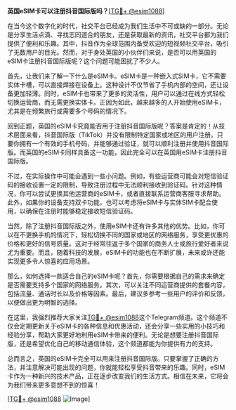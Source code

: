 **英国eSIM卡可以注册抖音国际版吗？**[[TG💪+ @esim1088](https://t.me/s/esim1088)]

在当今这个数字化的时代，社交平台已经成为我们生活中不可或缺的一部分。无论是分享生活点滴、寻找志同道合的朋友，还是获取最新的资讯，社交平台都为我们提供了便利和乐趣。其中，抖音作为全球范围内备受欢迎的短视频社交平台，吸引了无数用户的目光。然而，对于身处英国的小伙伴们来说，是否可以用英国的eSIM卡注册抖音国际版呢？这个问题可能困扰了不少人。

首先，让我们来了解一下什么是eSIM卡。eSIM卡是一种嵌入式SIM卡，它不需要实体卡槽，可以直接焊接在设备上。这种设计不仅节省了手机内部的空间，还让设备更加轻薄。同时，eSIM卡也带来了更多的灵活性，用户可以通过在线方式轻松切换运营商，而无需更换实体卡。正因为如此，越来越多的人开始使用eSIM卡，尤其是在频繁旅行或需要多个号码的情况下。

回到正题，英国的eSIM卡究竟能否用于注册抖音国际版呢？答案是肯定的！从技术层面来看，抖音国际版（TikTok）并没有限制特定国家或地区的用户注册。只要你拥有一个有效的手机号码，并能够通过验证，就可以顺利注册并使用抖音国际版。而英国的eSIM卡同样具备这一功能，因此完全可以在英国用eSIM卡注册抖音国际版。

不过，在实际操作中可能会遇到一些小问题。例如，有些运营商可能会对短信验证码的接收设置一定的限制，导致注册过程中无法顺利接收到验证码。针对这种情况，你可以尝试更换其他运营商的eSIM卡，或者直接联系运营商客服寻求帮助。此外，如果你的设备支持双卡功能，也可以考虑将eSIM卡与实体SIM卡配合使用，以确保在注册时能够稳定接收短信验证码。

当然，除了注册抖音国际版之外，使用eSIM卡还有许多其他的优势。比如，你可以在不更换手机的情况下，轻松切换不同的国家或地区的网络服务，享受更优惠的价格和更好的信号质量。这对于经常往返于多个国家的商务人士或旅行爱好者来说尤为重要。而且，随着科技的发展，eSIM卡的功能也在不断扩展，未来或许还能实现更多令人惊喜的应用场景。

那么，如何选择一款适合自己的eSIM卡呢？首先，你需要根据自己的需求来确定是否需要支持多个国家的网络服务。其次，可以关注不同运营商提供的套餐内容，包括流量、通话时长以及价格等因素。最后，建议多参考一些用户的评价和反馈，以便做出更为明智的选择。

在这里，我强烈推荐大家关注[TG💪+ @esim1088](https://t.me/s/esim1088)这个Telegram频道。这个频道不仅会定期更新关于eSIM卡的各种信息和优惠活动，还会分享一些实用的小技巧和经验分享，帮助大家更好地利用eSIM卡带来的便利。无论是想要注册抖音国际版，还是希望优化自己的移动通信体验，这个频道都能为你提供有力的支持。

总而言之，英国的eSIM卡完全可以用来注册抖音国际版。只要掌握了正确的方法，并注意解决可能出现的问题，你就能轻松享受抖音带来的乐趣。同时，eSIM卡作为一种新兴的技术产品，正在逐步改变我们的生活方式。相信在未来，它将会为我们带来更多意想不到的惊喜！

[[TG💪+ @esim1088](https://t.me/s/esim1088) ![Image](https://i.postimg.cc/4NQfJmqS/Snipaste-2025-05-13-00-14-12.png)]